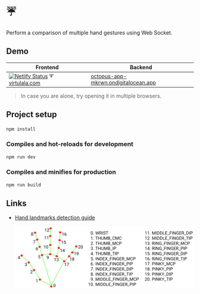 # :umbrella:

Perform a comparison of multiple hand gestures using Web Socket.

## Demo

| Frontend | Backend |
| --- | --- |
| [![Netlify Status](https://api.netlify.com/api/v1/badges/644db141-7a60-4945-b073-d3e442254d43/deploy-status)](https://app.netlify.com/sites/reverent-varahamihira-5176d0/deploys) :curly_loop: [virtulala.com](https://virtulala.com) | [octopus-app-mkrwn.ondigitalocean.app](https://octopus-app-mkrwn.ondigitalocean.app/)

> In case you are alone, try opening it in multiple browsers.

## Project setup

```
npm install
```

### Compiles and hot-reloads for development

```
npm run dev
```

### Compiles and minifies for production

```
npm run build
```

## Links

- [Hand landmarks detection guide](https://developers.google.com/mediapipe/solutions/vision/hand_landmarker/index)

  ![hand joints](public/images/hand-landmarks.png)

